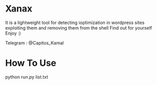 # Xanax 
It is a lightweight tool for detecting ioptimization in wordpress sites exploiting them and removing them from the shell
Find out for yourself
Enjoy :)


Telegram : @Capitos_Kamal


# How To Use


python run.py list.txt
